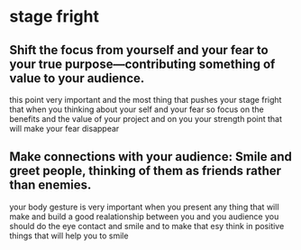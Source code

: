# stage fright

##  Shift the focus from yourself and your fear to your true purpose—contributing something of value to your audience.

this point very important and the most thing that pushes your stage fright that when you thinking about your self and your fear so focus on the benefits and the value of your project and on you your strength point 
that will make your fear disappear 

## Make connections with your audience: Smile and greet people, thinking of them as friends rather than enemies.

your body gesture is very important when you present any thing that will make and build a good realationship between you and you audience you should do the eye contact and smile 
and to make that esy think in positive things that will help you to smile 

